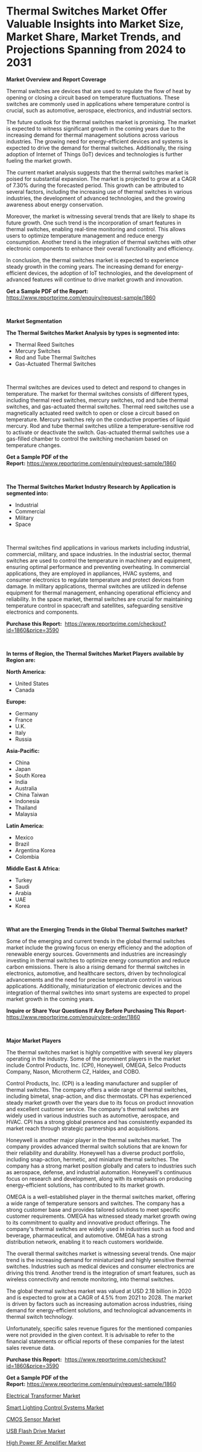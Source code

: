 <p><h1>Thermal Switches Market Offer Valuable Insights into Market Size, Market Share, Market Trends, and Projections Spanning from 2024 to 2031</h1></p><p><strong>Market Overview and Report Coverage</strong></p>
<p><p>Thermal switches are devices that are used to regulate the flow of heat by opening or closing a circuit based on temperature fluctuations. These switches are commonly used in applications where temperature control is crucial, such as automotive, aerospace, electronics, and industrial sectors.</p><p>The future outlook for the thermal switches market is promising. The market is expected to witness significant growth in the coming years due to the increasing demand for thermal management solutions across various industries. The growing need for energy-efficient devices and systems is expected to drive the demand for thermal switches. Additionally, the rising adoption of Internet of Things (IoT) devices and technologies is further fueling the market growth. </p><p>The current market analysis suggests that the thermal switches market is poised for substantial expansion. The market is projected to grow at a CAGR of 7.30% during the forecasted period. This growth can be attributed to several factors, including the increasing use of thermal switches in various industries, the development of advanced technologies, and the growing awareness about energy conservation. </p><p>Moreover, the market is witnessing several trends that are likely to shape its future growth. One such trend is the incorporation of smart features in thermal switches, enabling real-time monitoring and control. This allows users to optimize temperature management and reduce energy consumption. Another trend is the integration of thermal switches with other electronic components to enhance their overall functionality and efficiency. </p><p>In conclusion, the thermal switches market is expected to experience steady growth in the coming years. The increasing demand for energy-efficient devices, the adoption of IoT technologies, and the development of advanced features will continue to drive market growth and innovation.</p></p>
<p><strong>Get a Sample PDF of the Report:</strong> <a href="https://www.reportprime.com/enquiry/request-sample/1860">https://www.reportprime.com/enquiry/request-sample/1860</a></p>
<p>&nbsp;</p>
<p><strong>Market Segmentation</strong></p>
<p><strong>The Thermal Switches Market Analysis by types is segmented into:</strong></p>
<p><ul><li>Thermal Reed Switches</li><li>Mercury Switches</li><li>Rod and Tube Thermal Switches</li><li>Gas-Actuated Thermal Switches</li></ul></p>
<p>&nbsp;</p>
<p><p>Thermal switches are devices used to detect and respond to changes in temperature. The market for thermal switches consists of different types, including thermal reed switches, mercury switches, rod and tube thermal switches, and gas-actuated thermal switches. Thermal reed switches use a magnetically actuated reed switch to open or close a circuit based on temperature. Mercury switches rely on the conductive properties of liquid mercury. Rod and tube thermal switches utilize a temperature-sensitive rod to activate or deactivate the switch. Gas-actuated thermal switches use a gas-filled chamber to control the switching mechanism based on temperature changes.</p></p>
<p><strong>Get a Sample PDF of the Report:</strong>&nbsp;<a href="https://www.reportprime.com/enquiry/request-sample/1860">https://www.reportprime.com/enquiry/request-sample/1860</a></p>
<p>&nbsp;</p>
<p><strong>The Thermal Switches Market Industry Research by Application is segmented into:</strong></p>
<p><ul><li>Industrial</li><li>Commercial</li><li>Military</li><li>Space</li></ul></p>
<p>&nbsp;</p>
<p><p>Thermal switches find applications in various markets including industrial, commercial, military, and space industries. In the industrial sector, thermal switches are used to control the temperature in machinery and equipment, ensuring optimal performance and preventing overheating. In commercial applications, they are employed in appliances, HVAC systems, and consumer electronics to regulate temperature and protect devices from damage. In military applications, thermal switches are utilized in defense equipment for thermal management, enhancing operational efficiency and reliability. In the space market, thermal switches are crucial for maintaining temperature control in spacecraft and satellites, safeguarding sensitive electronics and components.</p></p>
<p><strong>Purchase this Report:</strong>&nbsp; <a href="https://www.reportprime.com/checkout?id=1860&price=3590">https://www.reportprime.com/checkout?id=1860&price=3590</a></p>
<p>&nbsp;</p>
<p><strong>In terms of Region, the Thermal Switches Market Players available by Region are:</strong></p>
<p>
    <p> <strong> North America: </strong>
        <ul>
            <li>United States</li>
            <li>Canada</li>
        </ul>
        </p> 
    <p> <strong> Europe: </strong>
        <ul>
            <li>Germany</li>
            <li>France</li>
            <li>U.K.</li>
            <li>Italy</li>
            <li>Russia</li>
        </ul>
        </p> 
    <p> <strong> Asia-Pacific: </strong>
        <ul>
            <li>China</li>
            <li>Japan</li>
            <li>South Korea</li>
            <li>India</li>
            <li>Australia</li>
            <li>China Taiwan</li>
            <li>Indonesia</li>
            <li>Thailand</li>
            <li>Malaysia</li>
        </ul>
        </p> 
    <p> <strong> Latin America: </strong>
        <ul>
            <li>Mexico</li>
            <li>Brazil</li>
            <li>Argentina Korea</li>
            <li>Colombia</li>
        </ul>
        </p> 
    <p> <strong> Middle East & Africa: </strong>
        <ul>
            <li>Turkey</li>
            <li>Saudi</li>
            <li>Arabia</li>
            <li>UAE</li>
            <li>Korea</li>
        </ul>
    </p>
    </p>
<p>&nbsp;</p>
<p><strong>What are the Emerging Trends in the Global Thermal Switches market?</strong></p>
<p><p>Some of the emerging and current trends in the global thermal switches market include the growing focus on energy efficiency and the adoption of renewable energy sources. Governments and industries are increasingly investing in thermal switches to optimize energy consumption and reduce carbon emissions. There is also a rising demand for thermal switches in electronics, automotive, and healthcare sectors, driven by technological advancements and the need for precise temperature control in various applications. Additionally, miniaturization of electronic devices and the integration of thermal switches into smart systems are expected to propel market growth in the coming years.</p></p>
<p><strong>Inquire or Share Your Questions If Any Before Purchasing This Report</strong>- <a href="https://www.reportprime.com/enquiry/pre-order/1860">https://www.reportprime.com/enquiry/pre-order/1860</a></p>
<p>&nbsp;</p>
<p><strong>Major Market Players</strong></p>
<p><p>The thermal switches market is highly competitive with several key players operating in the industry. Some of the prominent players in the market include Control Products, Inc. (CPI), Honeywell, OMEGA, Selco Products Company, Nason, Microtherm CZ, Haldex, and COBO.</p><p>Control Products, Inc. (CPI) is a leading manufacturer and supplier of thermal switches. The company offers a wide range of thermal switches, including bimetal, snap-action, and disc thermostats. CPI has experienced steady market growth over the years due to its focus on product innovation and excellent customer service. The company's thermal switches are widely used in various industries such as automotive, aerospace, and HVAC. CPI has a strong global presence and has consistently expanded its market reach through strategic partnerships and acquisitions.</p><p>Honeywell is another major player in the thermal switches market. The company provides advanced thermal switch solutions that are known for their reliability and durability. Honeywell has a diverse product portfolio, including snap-action, hermetic, and miniature thermal switches. The company has a strong market position globally and caters to industries such as aerospace, defense, and industrial automation. Honeywell's continuous focus on research and development, along with its emphasis on producing energy-efficient solutions, has contributed to its market growth.</p><p>OMEGA is a well-established player in the thermal switches market, offering a wide range of temperature sensors and switches. The company has a strong customer base and provides tailored solutions to meet specific customer requirements. OMEGA has witnessed steady market growth owing to its commitment to quality and innovative product offerings. The company's thermal switches are widely used in industries such as food and beverage, pharmaceutical, and automotive. OMEGA has a strong distribution network, enabling it to reach customers worldwide.</p><p>The overall thermal switches market is witnessing several trends. One major trend is the increasing demand for miniaturized and highly sensitive thermal switches. Industries such as medical devices and consumer electronics are driving this trend. Another trend is the integration of smart features, such as wireless connectivity and remote monitoring, into thermal switches.</p><p>The global thermal switches market was valued at USD 2.18 billion in 2020 and is expected to grow at a CAGR of 4.5% from 2021 to 2028. The market is driven by factors such as increasing automation across industries, rising demand for energy-efficient solutions, and technological advancements in thermal switch technology.</p><p>Unfortunately, specific sales revenue figures for the mentioned companies were not provided in the given context. It is advisable to refer to the financial statements or official reports of these companies for the latest sales revenue data.</p></p>
<p><strong>Purchase this Report:</strong>&nbsp;&nbsp;<a href="https://www.reportprime.com/checkout?id=1860&price=3590">https://www.reportprime.com/checkout?id=1860&price=3590</a></p>
<p></p>
<p><strong>Get a Sample PDF of the Report:</strong>&nbsp;<a href="https://www.reportprime.com/enquiry/request-sample/1860">https://www.reportprime.com/enquiry/request-sample/1860</a></p>
<p><p><a href="https://github.com/irfadac/Market-Research-Report-List-1/blob/main/electrical-transformer-market.md">Electrical Transformer Market</a></p><p><a href="https://github.com/juniordelafrance/Market-Research-Report-List-1/blob/main/smart-lighting-control-systems-market.md">Smart Lighting Control Systems Market</a></p><p><a href="https://github.com/indrystar/Market-Research-Report-List-1/blob/main/cmos-sensor-market.md">CMOS Sensor Market</a></p><p><a href="https://github.com/guneycigdem35/Market-Research-Report-List-1/blob/main/usb-flash-drive-market.md">USB Flash Drive Market</a></p><p><a href="https://github.com/yoshih12/Market-Research-Report-List-1/blob/main/high-power-rf-amplifier-market.md">High Power RF Amplifier Market</a></p></p>